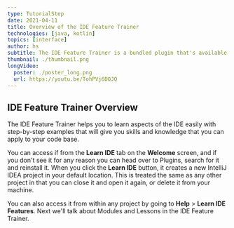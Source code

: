 ```yaml
---
type: TutorialStep
date: 2021-04-11
title: Overview of the IDE Feature Trainer
technologies: [java, kotlin]
topics: [interface]
author: hs
subtitle: The IDE Feature Trainer is a bundled plugin that's available within IntelliJ IDEA and other IDES including PyCharm, RubyMine, AppCode, and GoLand.
thumbnail: ./thumbnail.png
longVideo:
  poster: ./poster_long.png
  url: https://youtu.be/TohPVj6DOJQ
---
```


## IDE Feature Trainer Overview

The IDE Feature Trainer helps you to learn aspects of the IDE easily with step-by-step examples that will give you skills and knowledge that you can apply to your code base. 

You can access if from the **Learn IDE** tab on the **Welcome** screen, and if you don't see it for any reason you can head over to Plugins, search for it and reinstall it. When you click the **Learn IDE** button, it creates a new IntelliJ IDEA project in your default location. This is treated the same as any other project in that you can close it and open it again, or delete it from your machine.

You can also access it from within any project by going to **Help** > **Learn IDE Features**. Next we'll talk about Modules and Lessons in the IDE Feature Trainer. 